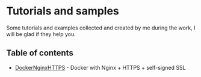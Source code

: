 # Tutorials and samples
Some tutorials and examples collected and created by me during the work, I will be glad if they help you.

## Table of contents

- [DockerNginxHTTPS](https://github.com/Sych474/tutorials_and_samples/tree/master/DockerNginxHTTPS) - Docker with Nginx + HTTPS + self-signed SSL 
